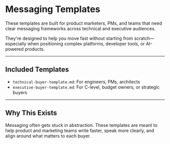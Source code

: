 # Messaging Templates

These templates are built for product marketers, PMs, and teams that need clear messaging frameworks across technical and executive audiences.

They're designed to help you move fast without starting from scratch—especially when positioning complex platforms, developer tools, or AI-powered products.

---

## Included Templates

- `technical-buyer-template.md`: For engineers, PMs, architects
- `executive-buyer-template.md`: For C-level, budget owners, or strategic buyers

---

## Why This Exists

Messaging often gets stuck in abstraction. These templates are meant to help product and marketing teams write faster, speak more clearly, and align around what matters to each buyer.
